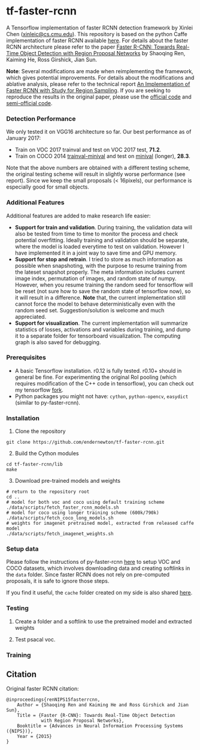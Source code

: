 # tf-faster-rcnn
A Tensorflow implementation of faster RCNN detection framework by Xinlei Chen (xinleic@cs.cmu.edu). This repository is based on the python Caffe implementation of faster RCNN available [here](https://github.com/rbgirshick/py-faster-rcnn). For details about the faster RCNN architecture please refer to the paper [Faster R-CNN: Towards Real-Time Object Detection with Region Proposal Networks](http://arxiv.org/pdf/1506.01497.pdf) by Shaoqing Ren, Kaiming He, Ross Girshick, Jian Sun. 

**Note**: Several modifications are made when reimplementing the framework, which gives potential improvements. For details about the modifications and ablative analysis, please refer to the technical report [An Implementation of Faster RCNN with Study for Region Sampling](http://arxiv.org/pdf/). If you are seeking to reproduce the results in the original paper, please use the [official code](https://github.com/ShaoqingRen/faster_rcnn) and [semi-official code](https://github.com/rbgirshick/py-faster-rcnn).

### Detection Performance
We only tested it on VGG16 architecture so far. Our best performance as of January 2017:
  - Train on VOC 2017 trainval and test on VOC 2017 test, **71.2**.
  - Train on COCO 2014 [trainval-minival](https://github.com/rbgirshick/py-faster-rcnn/tree/master/models) and test on [minival](https://github.com/rbgirshick/py-faster-rcnn/tree/master/models) (longer), **28.3**. 

Note that the above numbers are obtained with a different testing scheme, the original testing scheme will result in slightly worse performance (see report). Since we keep the small proposals (\< 16pixels), our performance is especially good for small objects.
  
### Additional Features
Additional features are added to make research life easier:
  - **Support for train and validation**. During training, the validation data will also be tested from time to time to monitor the process and check potential overfitting. Ideally training and validation should be separate, where the model is loaded everytime to test on validation. However I have implemented it in a joint way to save time and GPU memory. 
  - **Support for stop and retrain**. I tried to store as much information as possible when snapshoting, with the purpose to resume training from the lateset snapshot properly. The meta information includes current image index, permutation of images, and random state of numpy. However, when you resume training the random seed for tensorflow will be reset (not sure how to save the random state of tensorflow now), so it will result in a difference. **Note** that, the current implementation still cannot force the model to behave deterministically even with the random seed set. Suggestion/solution is welcome and much appreciated.
  - **Support for visualization**. The current implementation will summarize statistics of losses, activations and variables during training, and dump it to a separate folder for tensorboard visualization. The computing graph is also saved for debugging.

### Prerequisites
  - A basic Tensorflow installation. r0.12 is fully tested. r0.10+ should in general be fine. For experimenting the original RoI pooling (which requires modification of the C++ code in tensorflow), you can check out my tensorflow [fork](https://github.com/endernewton/tensorflow).
  - Python packages you might not have: `cython`, `python-opencv`, `easydict` (similar to py-faster-rcnn).

### Installation
1. Clone the repository
  ```Shell
  git clone https://github.com/endernewton/tf-faster-rcnn.git
  ```
2. Build the Cython modules
  ```Shell
  cd tf-faster-rcnn/lib
  make
  ```
3. Download pre-trained models and weights
  ```Shell
  # return to the repository root
  cd ..
  # model for both voc and coco using default training scheme
  ./data/scripts/fetch_faster_rcnn_models.sh
  # model for coco using longer training scheme (600k/790k)
  ./data/scripts/fetch_coco_long_models.sh
  # weights for imagenet pretrained model, extracted from released caffe model
  ./data/scripts/fetch_imagenet_weights.sh
  ```

### Setup data
Please follow the instructions of py-faster-rcnn [here](https://github.com/rbgirshick/py-faster-rcnn#beyond-the-demo-installation-for-training-and-testing-models) to setup VOC and COCO datasets, which involves downloading data and creating softlinks in the ``data`` folder. Since faster RCNN does not rely on pre-computed proposals, it is safe to ignore those steps.

If you find it useful, the ``cache`` folder created on my side is also shared [here](http://gs11655.sp.cs.cmu.edu/xinleic/tf-faster-rcnn/cache.tgz).

### Testing
1. Create a folder and a softlink to use the pretrained model and extracted weights


2. Test psacal voc.

### Training

### 

## Citation



Original faster RCNN citation:

    @inproceedings{renNIPS15fasterrcnn,
        Author = {Shaoqing Ren and Kaiming He and Ross Girshick and Jian Sun},
        Title = {Faster {R-CNN}: Towards Real-Time Object Detection
                 with Region Proposal Networks},
        Booktitle = {Advances in Neural Information Processing Systems ({NIPS})},
        Year = {2015}
    }

